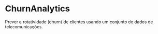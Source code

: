 # ChurnAnalytics
Prever a rotatividade (churn) de clientes usando um conjunto de dados de telecomunicações.
